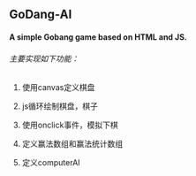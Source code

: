 ## GoDang-AI
#### A simple Gobang game  based on HTML and JS.
 
###### 主要实现如下功能：
 
1.   使用canvas定义棋盘
  
2.   js循环绘制棋盘，棋子
  
3.   使用onclick事件，模拟下棋
  
4.   定义赢法数组和赢法统计数组
  
5.   定义computerAI
 
